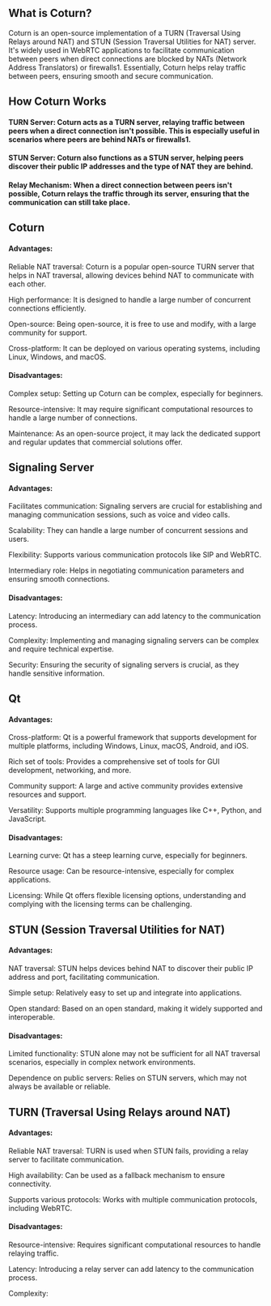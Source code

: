 ## What is Coturn?
Coturn is an open-source implementation of a TURN (Traversal Using Relays around NAT) and STUN (Session Traversal Utilities for NAT) server. It's widely used in WebRTC applications to facilitate communication between peers when direct connections are blocked by NATs (Network Address Translators) or firewalls1. Essentially, Coturn helps relay traffic between peers, ensuring smooth and secure communication.

## How Coturn Works
#### TURN Server: Coturn acts as a TURN server, relaying traffic between peers when a direct connection isn't possible. This is especially useful in scenarios where peers are behind NATs or firewalls1.

#### STUN Server: Coturn also functions as a STUN server, helping peers discover their public IP addresses and the type of NAT they are behind.

####  Relay Mechanism: When a direct connection between peers isn't possible, Coturn relays the traffic through its server, ensuring that the communication can still take place.



## Coturn
#### Advantages:

Reliable NAT traversal: Coturn is a popular open-source TURN server that helps in NAT traversal, allowing devices behind NAT to communicate with each other.

High performance: It is designed to handle a large number of concurrent connections efficiently.

Open-source: Being open-source, it is free to use and modify, with a large community for support.

Cross-platform: It can be deployed on various operating systems, including Linux, Windows, and macOS.

#### Disadvantages:

Complex setup: Setting up Coturn can be complex, especially for beginners.

Resource-intensive: It may require significant computational resources to handle a large number of connections.

Maintenance: As an open-source project, it may lack the dedicated support and regular updates that commercial solutions offer.

## Signaling Server
####  Advantages:

Facilitates communication: Signaling servers are crucial for establishing and managing communication sessions, such as voice and video calls.

Scalability: They can handle a large number of concurrent sessions and users.

Flexibility: Supports various communication protocols like SIP and WebRTC.

Intermediary role: Helps in negotiating communication parameters and ensuring smooth connections.

####  Disadvantages:

Latency: Introducing an intermediary can add latency to the communication process.

Complexity: Implementing and managing signaling servers can be complex and require technical expertise.

Security: Ensuring the security of signaling servers is crucial, as they handle sensitive information.

## Qt
####  Advantages:

Cross-platform: Qt is a powerful framework that supports development for multiple platforms, including Windows, Linux, macOS, Android, and iOS.

Rich set of tools: Provides a comprehensive set of tools for GUI development, networking, and more.

Community support: A large and active community provides extensive resources and support.

Versatility: Supports multiple programming languages like C++, Python, and JavaScript.

####  Disadvantages:

Learning curve: Qt has a steep learning curve, especially for beginners.

Resource usage: Can be resource-intensive, especially for complex applications.

Licensing: While Qt offers flexible licensing options, understanding and complying with the licensing terms can be challenging.

## STUN (Session Traversal Utilities for NAT)
####  Advantages:

NAT traversal: STUN helps devices behind NAT to discover their public IP address and port, facilitating communication.

Simple setup: Relatively easy to set up and integrate into applications.

Open standard: Based on an open standard, making it widely supported and interoperable.

####  Disadvantages:

Limited functionality: STUN alone may not be sufficient for all NAT traversal scenarios, especially in complex network environments.

Dependence on public servers: Relies on STUN servers, which may not always be available or reliable.

## TURN (Traversal Using Relays around NAT)
#### Advantages:

Reliable NAT traversal: TURN is used when STUN fails, providing a relay server to facilitate communication.

High availability: Can be used as a fallback mechanism to ensure connectivity.

Supports various protocols: Works with multiple communication protocols, including WebRTC.

#### Disadvantages:

Resource-intensive: Requires significant computational resources to handle relaying traffic.

Latency: Introducing a relay server can add latency to the communication process.

Complexity: